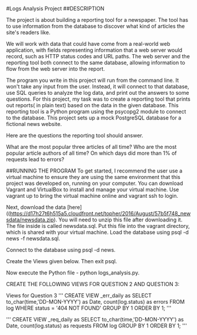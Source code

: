 #Logs Analysis Project
##DESCRIPTION

The project is about building a reporting tool for a newspaper. The tool has to use information from the database to discover what kind of articles the site's readers like.

We will work with data that could have come from a real-world web application, with fields representing information that a web server would record, such as HTTP status codes and URL paths. The web server and the reporting tool both connect to the same database, allowing information to flow from the web server into the report.



The program you write in this project will run from the command line. It won't take any input from the user. Instead, it will connect to that database, use SQL queries to analyze the log data, and print out the answers to some questions.
For this project, my task was to create a reporting tool that prints out reports( in plain text) based on the data in the given database. This reporting tool is a Python program using the psycopg2 module to connect to the database. This project sets up a mock PostgreSQL database for a fictional news website. 

Here are the questions the reporting tool should answer.

What are the most popular three articles of all time?
Who are the most popular article authors of all time?
On which days did more than 1% of requests lead to errors?

##RUNNING THE PROGRAM
To get started, I recommend the user use a virtual machine to ensure they are using the same environment that this project was developed on, running on your computer. You can download Vagrant and VirtualBox to install and manage your virtual machine. Use vagrant up to bring the virtual machine online and vagrant ssh to login.


Next, download the data [here]((https://d17h27t6h515a5.cloudfront.net/topher/2016/August/57b5f748_newsdata/newsdata.zip). You will need to unzip this file after downloading it. The file inside is called newsdata.sql. Put this file into the vagrant directory, which is shared with your virtual machine.
Load the database using psql -d news -f newsdata.sql.

Connect to the database using psql -d news.

Create the Views given below. Then exit psql.

Now execute the Python file - python logs_analysis.py.

CREATE THE FOLLOWING VIEWS FOR QUESTION 2 AND QUESTION 3:

Views for Question 3
'''
CREATE VIEW _err_daily as 
	SELECT to_char(time,'DD-MON-YYYY') as Date, count(log.status) as errors
	FROM log
   	WHERE status = '404 NOT FOUND'
   	GROUP BY 1
	ORDER BY 1;
'''

'''
CREATE VIEW _req_daily as 
	SELECT to_char(time,'DD-MON-YYYY') as Date, count(log.status) as requests
	FROM log
	GROUP BY 1
	ORDER BY 1;
'''

